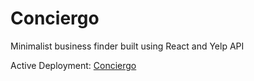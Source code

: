 # Conciergo
 Minimalist business finder built using React and Yelp API

Active Deployment: [Conciergo](https://conciergo.netlify.app/)
